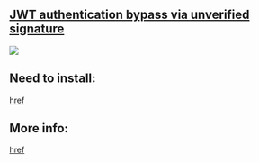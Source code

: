 ## [JWT authentication bypass via unverified signature](https://portswigger.net/web-security/jwt/lab-jwt-authentication-bypass-via-unverified-signature)


![](https://github.com/nu11secur1ty/PortSwigger-Web-Security-Academy/blob/main/JWT/JWT-authentication-bypass-via-unverified-signature/Docs/Screenshot%202022-06-14%20170527.png)

## Need to install:
[href](https://portswigger.net/bappstore/26aaa5ded2f74beea19e2ed8345a93dd)

## More info:
[href](https://www.nu11secur1ty.com/2022/06/portswigger-lab-wt-authentication.html)

